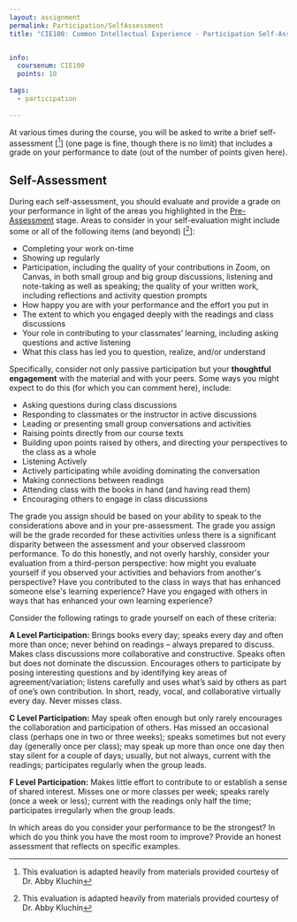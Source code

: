```yaml
---
layout: assignment
permalink: Participation/SelfAssessment
title: "CIE100: Common Intellectual Experience - Participation Self-Assessment"


info:
  coursenum: CIE100
  points: 10
  
tags:
  - participation
  
---
```


At various times during the course, you will be asked to write a brief self-assessment \[[^1]\] (one page is fine, though there is no limit) that includes a grade on your performance to date (out of the number of points given here).

## Self-Assessment

During each self-assessment, you should evaluate and provide a grade on your performance in light of the areas you highlighted in the [Pre-Assessment](./PreAssessment) stage.  Areas to consider in your self-evaluation might include some or all of the following items (and beyond) \[[^1]\]:

* Completing your work on-time
* Showing up regularly
* Participation, including the quality of your contributions in Zoom, on Canvas, in both small group and big group discussions, listening and note-taking as well as speaking; the quality of your written work, including reflections and activity question prompts
* How happy you are with your performance and the effort you put in
* The extent to which you engaged deeply with the readings and class discussions
* Your role in contributing to your classmates’ learning, including asking questions and active listening
* What this class has led you to question, realize, and/or understand

Specifically, consider not only passive participation but your **thoughtful engagement** with the material and with your peers.  Some ways you might expect to do this (for which you can comment here), include:

* Asking questions during class discussions
* Responding to classmates or the instructor in active discussions
* Leading or presenting small group conversations and activities
* Raising points directly from our course texts
* Building upon points raised by others, and directing your perspectives to the class as a whole
* Listening Actively
* Actively participating while avoiding dominating the conversation
* Making connections between readings
* Attending class with the books in hand (and having read them)
* Encouraging others to engage in class discussions

The grade you assign should be based on your ability to speak to the considerations above and in your pre-assessment.  The grade you assign will be the grade recorded for these activities unless there is a significant disparity between the assessment and your observed classroom performance.  To do this honestly, and not overly harshly, consider your evaluation from a third-person perspective: how might you evaluate yourself if you observed your activities and behaviors from another's perspective?  Have you contributed to the class in ways that has enhanced someone else's learning experience?  Have you engaged with others in ways that has enhanced your own learning experience?

Consider the following ratings to grade yourself on each of these criteria:

**A Level Participation:**  Brings books every day; speaks every day and often more than once; never behind on readings – always prepared to discuss.  Makes class discussions more collaborative and constructive.  Speaks often but does not dominate the discussion.  Encourages others to participate by posing interesting questions and by identifying key areas of agreement/variation; listens carefully and uses what’s said by others as part of one’s own contribution.  In short, ready, vocal, and collaborative virtually every day. Never misses class.

**C Level Participation:**  May speak often enough but only rarely encourages the collaboration and participation of others. Has missed an occasional class (perhaps one in two or three weeks); speaks sometimes but not every day (generally once per class); may speak up more than once one day then stay silent for a couple of days; usually, but not always, current with the readings; participates regularly when the group leads.  

**F Level Participation:** Makes little effort to contribute to or establish a sense of shared interest. Misses one or more classes per week; speaks rarely (once a week or less); current with the readings only half the time; participates irregularly when the group leads.  

In which areas do you consider your performance to be the strongest?  In which do you think you have the most room to improve?  Provide an honest assessment that reflects on specific examples.

[^1]: This evaluation is adapted heavily from materials provided courtesy of Dr. Abby Kluchin